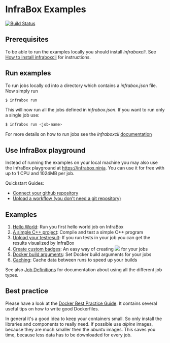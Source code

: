 # InfraBox Examples
[![Build Status](https://infrabox.ninja/api/v1/project/21dc2924-f6b6-400f-aac2-b57833ef9787/state.svg)](https://infrabox.ninja/dashboard/#/project/ib-examples)

## Prerequisites

To be able to run the examples locally you should install *infraboxcli*. See
[How to install infraboxcli](https://github.com/InfraBox/cli) for instructions.

## Run examples
To run jobs locally cd into a directory which contains a *infrabox.json* file.
Now simply run

```bash
$ infrabox run
```

This will now run all the jobs defined in *infrabox.json*. If you want to run only a single job use:

```bash
$ infrabox run <job-name>
```

For more details on how to run jobs see the *infraboxcli* [documentation](https://github.com/InfraBox/cli)

## Use InfraBox playground
Instead of running the examples on your local machine you may also use the InfraBox playground at https://infrabox.ninja.
You can use it for free with up to 1 CPU and 1024MB per job.

Quickstart Guides:

- [Connect your github repository](https://github.com/InfraBox/infrabox/blob/master/docs/guides/connect_github.md)
- [Upload a workflow (you don't need a git repository)](https://github.com/InfraBox/infrabox/blob/master/docs/guides/upload.md)

## Examples

1. [Hello World](/hello_world): Run you first hello world job on InfraBox
2. [A simple C++ project](/cpp_example): Compile and test a simple C++ program
3. [Upload your testresult](/upload_testresult): If you run tests in your job you can get the results visualized by InfraBox
4. [Create custom badges](/badges): An easy way of creating <img src="https://img.shields.io/badge/custom-badges-green.svg"> for your jobs
5. [Docker build arguments](/build_arguments): Set Docker build arguments for your jobs
6. [Caching](/caching): Cache data between runs to speed up your builds

See also [Job Definitions](https://infrabox.ninja/docs/) for documentation about using all the different job types.

## Best practice
Please have a look at the [Docker Best Practice Guide](https://docs.docker.com/engine/userguide/eng-image/dockerfile_best-practices/).
It contains several useful tips on how to write good Dockerfiles.

In general it's a good idea to keep your containers small. So only install the
libraries and components to really need. If possible use _alpine_ images, because
they are much smaller then the _ubuntu_ images. This saves you time, because less
data has to be downloaded for every job.
